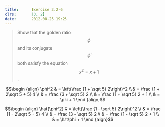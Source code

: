 ```yaml
---
title:      Exercise 3.2-6
clrs:       [3, 2]
date:       2012-08-25 19:25
---
```


>Show that the golden ratio $$\phi$$ and its conjugate $$\hat\phi$$ both satisfy the equation $$x^2 = x + 1$$.

$$\begin {align}
\phi^2 & = \left(\frac {1 + \sqrt 5} 2\right)^2 \\
       & = \frac {1 + 2\sqrt 5 + 5} 4 \\
       & = \frac {3 + \sqrt 5} 2 \\
       & = \frac {1 + \sqrt 5} 2 + 1 \\
       & = \phi + 1
\end {align}$$

$$\begin {align}
\hat{\phi^2} & = \left(\frac {1 - \sqrt 5} 2\right)^2 \\
             & = \frac {1 - 2\sqrt 5 + 5} 4 \\
             & = \frac {3 - \sqrt 5} 2 \\
             & = \frac {1 - \sqrt 5} 2 + 1 \\
             & = \hat\phi + 1
\end {align}$$